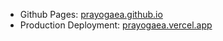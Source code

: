 - Github Pages: [prayogaea.github.io](https://prayogaea.github.io)
- Production Deployment: [prayogaea.vercel.app](https://prayogaea.vercel.app)